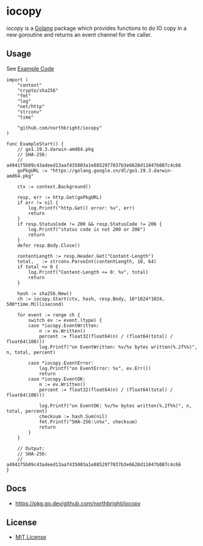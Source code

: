 # iocopy

iocopy is a [Golang](https://golang.org) package which provides functions to do IO copy in a new goroutine and returns an event channel for the caller.

## Usage
See [Example Code](https://github.com/northbright/iocopy/blob/master/iocopy_test.go)

```
import (
	"context"
	"crypto/sha256"
	"fmt"
	"log"
	"net/http"
	"strconv"
	"time"

	"github.com/northbright/iocopy"
)

func ExampleStart() {
	// go1.19.3.darwin-amd64.pkg
	// SHA-256:
	// a4941f5b09c43adeed13aaf435003a1e8852977037b3e6628d11047b087c4c66
	goPkgURL := "https://golang.google.cn/dl/go1.19.3.darwin-amd64.pkg"

	ctx := context.Background()

	resp, err := http.Get(goPkgURL)
	if err != nil {
		log.Printf("http.Get() error: %v", err)
		return
	}
	if resp.StatusCode != 200 && resp.StatusCode != 206 {
		log.Printf("status code is not 200 or 206")
		return
	}
	defer resp.Body.Close()

	contentLength := resp.Header.Get("Content-Length")
	total, _ := strconv.ParseInt(contentLength, 10, 64)
	if total <= 0 {
		log.Printf("Content-Length <= 0: %v", total)
		return
	}

	hash := sha256.New()
	ch := iocopy.Start(ctx, hash, resp.Body, 16*1024*1024, 500*time.Millisecond)

	for event := range ch {
		switch ev := event.(type) {
		case *iocopy.EventWritten:
			n := ev.Written()
			percent := float32(float64(n) / (float64(total) / float64(100)))
			log.Printf("on EventWritten: %v/%v bytes written(%.2f%%)", n, total, percent)

		case *iocopy.EventError:
			log.Printf("on EventError: %v", ev.Err())
			return
		case *iocopy.EventOK:
			n := ev.Written()
			percent := float32(float64(n) / (float64(total) / float64(100)))

			log.Printf("on EventOK: %v/%v bytes written(%.2f%%)", n, total, percent)
			checksum := hash.Sum(nil)
			fmt.Printf("SHA-256:\n%x", checksum)
			return
		}
	}

	// Output:
	// SHA-256:
	// a4941f5b09c43adeed13aaf435003a1e8852977037b3e6628d11047b087c4c66
}
```


## Docs
* <https://pkg.go.dev/github.com/northbright/iocopy>

## License
* [MIT License](LICENSE)
